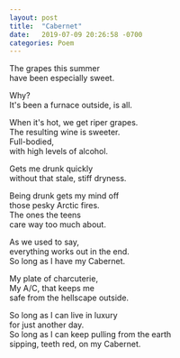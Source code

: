 ```yaml
---
layout: post
title:  "Cabernet"
date:   2019-07-09 20:26:58 -0700
categories: Poem
---
```

The grapes this summer  
have been especially sweet.  

Why?  
It's been a furnace outside, is all.  

When it's hot, we get riper grapes.  
The resulting wine is sweeter.  
Full-bodied,  
with high levels of alcohol.  

Gets me drunk quickly   
without that stale, stiff dryness.  

Being drunk gets my mind off  
those pesky Arctic fires.  
The ones the teens  
care way too much about.  

As we used to say,  
everything works out in the end.  
So long as I have my Cabernet.  

My plate of charcuterie,  
My A/C, that keeps me  
safe from the hellscape outside.  

So long as I can live in luxury  
for just another day.  
So long as I can keep pulling from the earth  
sipping, teeth red,
on my Cabernet.
